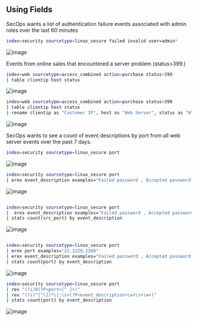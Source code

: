 ## Using Fields

SecOps wants a list of authentication failure events associated with admin roles over the last 60 minutes

```bash
index=security sourcetype=linux_secure failed invalid user=admin*
```

![image](https://github.com/user-attachments/assets/583a0f22-c788-4f18-966f-9623bb06b940)


Events from online sales that encountered a server problem (status>399.) 

```bash
index=web sourcetype=access_combined action=purchase status>399 
| table clientip host status

```
![image](https://github.com/user-attachments/assets/1fe80009-d954-4dd9-9161-2d2fb16b51d8)


```bash
index=web sourcetype=access_combined action=purchase status>399 
| table clientip host status 
| rename clientip as "Customer IP", host as "Web Server", status as "HTTP Status"

```


![image](https://github.com/user-attachments/assets/d4cbf170-b501-4ac9-8eac-e1038ff49a27)


SecOps wants to see a count of event descriptions by port from all web server events over
the past 7 days.

```bash
index=security sourcetype=linux_secure port
```

![image](https://github.com/user-attachments/assets/3a049c9d-c632-4870-bf28-3d4318a35192)


```bash
index=security sourcetype=linux_secure port
| erex event_description examples="Failed password , Accepted password "

```

![image](https://github.com/user-attachments/assets/873baae6-3ce9-47ba-9ef5-7e9eee042e68)


```bash

index=security sourcetype=linux_secure port 
|  erex event_description examples="Failed password , Accepted password " 
| stats count(src_port) by event_description
```

![image](https://github.com/user-attachments/assets/2f3faf08-ffe1-45ec-b3fe-caaece54947e)


```bash

index=security sourcetype=linux_secure port 
| erex port examples="22,1229,1268"
| erex event_description examples="Failed password , Accepted password " 
| stats count(port) by event_description
```

![image](https://github.com/user-attachments/assets/07b42ddc-ff87-4a7f-af5a-7081d515ad32)



```bash
index=security sourcetype=linux_secure port
| rex "(?i)0(?P<port>[^ ]+)"
| rex "(?i)^[^\]]*\]:\s+(?P<event_description>\w+\s+\w+)"
| stats count(port) by event_description

```

![image](https://github.com/user-attachments/assets/0730068c-49a9-4d36-8645-111e3d21599c)
